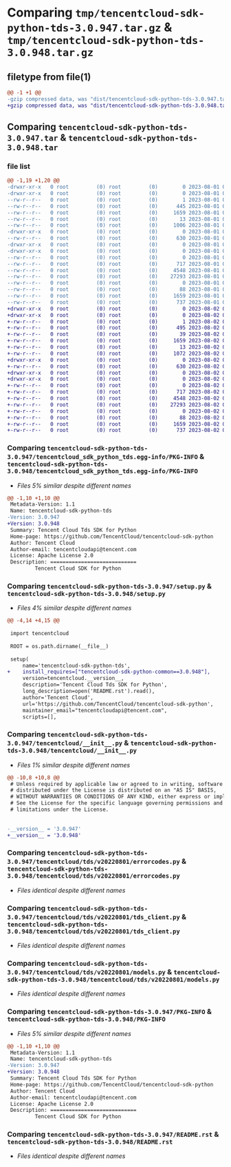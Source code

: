 # Comparing `tmp/tencentcloud-sdk-python-tds-3.0.947.tar.gz` & `tmp/tencentcloud-sdk-python-tds-3.0.948.tar.gz`

## filetype from file(1)

```diff
@@ -1 +1 @@
-gzip compressed data, was "dist/tencentcloud-sdk-python-tds-3.0.947.tar", last modified: Tue Aug  1 00:57:27 2023, max compression
+gzip compressed data, was "dist/tencentcloud-sdk-python-tds-3.0.948.tar", last modified: Wed Aug  2 00:38:53 2023, max compression
```

## Comparing `tencentcloud-sdk-python-tds-3.0.947.tar` & `tencentcloud-sdk-python-tds-3.0.948.tar`

### file list

```diff
@@ -1,19 +1,20 @@
-drwxr-xr-x   0 root         (0) root         (0)        0 2023-08-01 00:57:27.000000 tencentcloud-sdk-python-tds-3.0.947/
-drwxr-xr-x   0 root         (0) root         (0)        0 2023-08-01 00:57:27.000000 tencentcloud-sdk-python-tds-3.0.947/tencentcloud_sdk_python_tds.egg-info/
--rw-r--r--   0 root         (0) root         (0)        1 2023-08-01 00:57:27.000000 tencentcloud-sdk-python-tds-3.0.947/tencentcloud_sdk_python_tds.egg-info/dependency_links.txt
--rw-r--r--   0 root         (0) root         (0)      445 2023-08-01 00:57:27.000000 tencentcloud-sdk-python-tds-3.0.947/tencentcloud_sdk_python_tds.egg-info/SOURCES.txt
--rw-r--r--   0 root         (0) root         (0)     1659 2023-08-01 00:57:27.000000 tencentcloud-sdk-python-tds-3.0.947/tencentcloud_sdk_python_tds.egg-info/PKG-INFO
--rw-r--r--   0 root         (0) root         (0)       13 2023-08-01 00:57:27.000000 tencentcloud-sdk-python-tds-3.0.947/tencentcloud_sdk_python_tds.egg-info/top_level.txt
--rw-r--r--   0 root         (0) root         (0)     1006 2023-08-01 00:57:27.000000 tencentcloud-sdk-python-tds-3.0.947/setup.py
-drwxr-xr-x   0 root         (0) root         (0)        0 2023-08-01 00:57:27.000000 tencentcloud-sdk-python-tds-3.0.947/tencentcloud/
--rw-r--r--   0 root         (0) root         (0)      630 2023-08-01 00:57:27.000000 tencentcloud-sdk-python-tds-3.0.947/tencentcloud/__init__.py
-drwxr-xr-x   0 root         (0) root         (0)        0 2023-08-01 00:57:27.000000 tencentcloud-sdk-python-tds-3.0.947/tencentcloud/tds/
-drwxr-xr-x   0 root         (0) root         (0)        0 2023-08-01 00:57:27.000000 tencentcloud-sdk-python-tds-3.0.947/tencentcloud/tds/v20220801/
--rw-r--r--   0 root         (0) root         (0)        0 2023-08-01 00:57:27.000000 tencentcloud-sdk-python-tds-3.0.947/tencentcloud/tds/v20220801/__init__.py
--rw-r--r--   0 root         (0) root         (0)      717 2023-08-01 00:57:27.000000 tencentcloud-sdk-python-tds-3.0.947/tencentcloud/tds/v20220801/errorcodes.py
--rw-r--r--   0 root         (0) root         (0)     4548 2023-08-01 00:57:27.000000 tencentcloud-sdk-python-tds-3.0.947/tencentcloud/tds/v20220801/tds_client.py
--rw-r--r--   0 root         (0) root         (0)    27293 2023-08-01 00:57:27.000000 tencentcloud-sdk-python-tds-3.0.947/tencentcloud/tds/v20220801/models.py
--rw-r--r--   0 root         (0) root         (0)        0 2023-08-01 00:57:27.000000 tencentcloud-sdk-python-tds-3.0.947/tencentcloud/tds/__init__.py
--rw-r--r--   0 root         (0) root         (0)       88 2023-08-01 00:57:27.000000 tencentcloud-sdk-python-tds-3.0.947/setup.cfg
--rw-r--r--   0 root         (0) root         (0)     1659 2023-08-01 00:57:27.000000 tencentcloud-sdk-python-tds-3.0.947/PKG-INFO
--rw-r--r--   0 root         (0) root         (0)      737 2023-08-01 00:57:27.000000 tencentcloud-sdk-python-tds-3.0.947/README.rst
+drwxr-xr-x   0 root         (0) root         (0)        0 2023-08-02 00:38:53.000000 tencentcloud-sdk-python-tds-3.0.948/
+drwxr-xr-x   0 root         (0) root         (0)        0 2023-08-02 00:38:53.000000 tencentcloud-sdk-python-tds-3.0.948/tencentcloud_sdk_python_tds.egg-info/
+-rw-r--r--   0 root         (0) root         (0)        1 2023-08-02 00:38:53.000000 tencentcloud-sdk-python-tds-3.0.948/tencentcloud_sdk_python_tds.egg-info/dependency_links.txt
+-rw-r--r--   0 root         (0) root         (0)      495 2023-08-02 00:38:53.000000 tencentcloud-sdk-python-tds-3.0.948/tencentcloud_sdk_python_tds.egg-info/SOURCES.txt
+-rw-r--r--   0 root         (0) root         (0)       39 2023-08-02 00:38:53.000000 tencentcloud-sdk-python-tds-3.0.948/tencentcloud_sdk_python_tds.egg-info/requires.txt
+-rw-r--r--   0 root         (0) root         (0)     1659 2023-08-02 00:38:53.000000 tencentcloud-sdk-python-tds-3.0.948/tencentcloud_sdk_python_tds.egg-info/PKG-INFO
+-rw-r--r--   0 root         (0) root         (0)       13 2023-08-02 00:38:53.000000 tencentcloud-sdk-python-tds-3.0.948/tencentcloud_sdk_python_tds.egg-info/top_level.txt
+-rw-r--r--   0 root         (0) root         (0)     1072 2023-08-02 00:38:53.000000 tencentcloud-sdk-python-tds-3.0.948/setup.py
+drwxr-xr-x   0 root         (0) root         (0)        0 2023-08-02 00:38:53.000000 tencentcloud-sdk-python-tds-3.0.948/tencentcloud/
+-rw-r--r--   0 root         (0) root         (0)      630 2023-08-02 00:38:53.000000 tencentcloud-sdk-python-tds-3.0.948/tencentcloud/__init__.py
+drwxr-xr-x   0 root         (0) root         (0)        0 2023-08-02 00:38:53.000000 tencentcloud-sdk-python-tds-3.0.948/tencentcloud/tds/
+drwxr-xr-x   0 root         (0) root         (0)        0 2023-08-02 00:38:53.000000 tencentcloud-sdk-python-tds-3.0.948/tencentcloud/tds/v20220801/
+-rw-r--r--   0 root         (0) root         (0)        0 2023-08-02 00:38:53.000000 tencentcloud-sdk-python-tds-3.0.948/tencentcloud/tds/v20220801/__init__.py
+-rw-r--r--   0 root         (0) root         (0)      717 2023-08-02 00:38:53.000000 tencentcloud-sdk-python-tds-3.0.948/tencentcloud/tds/v20220801/errorcodes.py
+-rw-r--r--   0 root         (0) root         (0)     4548 2023-08-02 00:38:53.000000 tencentcloud-sdk-python-tds-3.0.948/tencentcloud/tds/v20220801/tds_client.py
+-rw-r--r--   0 root         (0) root         (0)    27293 2023-08-02 00:38:53.000000 tencentcloud-sdk-python-tds-3.0.948/tencentcloud/tds/v20220801/models.py
+-rw-r--r--   0 root         (0) root         (0)        0 2023-08-02 00:38:53.000000 tencentcloud-sdk-python-tds-3.0.948/tencentcloud/tds/__init__.py
+-rw-r--r--   0 root         (0) root         (0)       88 2023-08-02 00:38:53.000000 tencentcloud-sdk-python-tds-3.0.948/setup.cfg
+-rw-r--r--   0 root         (0) root         (0)     1659 2023-08-02 00:38:53.000000 tencentcloud-sdk-python-tds-3.0.948/PKG-INFO
+-rw-r--r--   0 root         (0) root         (0)      737 2023-08-02 00:38:53.000000 tencentcloud-sdk-python-tds-3.0.948/README.rst
```

### Comparing `tencentcloud-sdk-python-tds-3.0.947/tencentcloud_sdk_python_tds.egg-info/PKG-INFO` & `tencentcloud-sdk-python-tds-3.0.948/tencentcloud_sdk_python_tds.egg-info/PKG-INFO`

 * *Files 5% similar despite different names*

```diff
@@ -1,10 +1,10 @@
 Metadata-Version: 1.1
 Name: tencentcloud-sdk-python-tds
-Version: 3.0.947
+Version: 3.0.948
 Summary: Tencent Cloud Tds SDK for Python
 Home-page: https://github.com/TencentCloud/tencentcloud-sdk-python
 Author: Tencent Cloud
 Author-email: tencentcloudapi@tencent.com
 License: Apache License 2.0
 Description: ============================
         Tencent Cloud SDK for Python
```

### Comparing `tencentcloud-sdk-python-tds-3.0.947/setup.py` & `tencentcloud-sdk-python-tds-3.0.948/setup.py`

 * *Files 4% similar despite different names*

```diff
@@ -4,14 +4,15 @@
 
 import tencentcloud
 
 ROOT = os.path.dirname(__file__)
 
 setup(
     name='tencentcloud-sdk-python-tds',
+    install_requires=["tencentcloud-sdk-python-common==3.0.948"],
     version=tencentcloud.__version__,
     description='Tencent Cloud Tds SDK for Python',
     long_description=open('README.rst').read(),
     author='Tencent Cloud',
     url='https://github.com/TencentCloud/tencentcloud-sdk-python',
     maintainer_email="tencentcloudapi@tencent.com",
     scripts=[],
```

### Comparing `tencentcloud-sdk-python-tds-3.0.947/tencentcloud/__init__.py` & `tencentcloud-sdk-python-tds-3.0.948/tencentcloud/__init__.py`

 * *Files 1% similar despite different names*

```diff
@@ -10,8 +10,8 @@
 # Unless required by applicable law or agreed to in writing, software
 # distributed under the License is distributed on an "AS IS" BASIS,
 # WITHOUT WARRANTIES OR CONDITIONS OF ANY KIND, either express or implied.
 # See the License for the specific language governing permissions and
 # limitations under the License.
 
 
-__version__ = '3.0.947'
+__version__ = '3.0.948'
```

### Comparing `tencentcloud-sdk-python-tds-3.0.947/tencentcloud/tds/v20220801/errorcodes.py` & `tencentcloud-sdk-python-tds-3.0.948/tencentcloud/tds/v20220801/errorcodes.py`

 * *Files identical despite different names*

### Comparing `tencentcloud-sdk-python-tds-3.0.947/tencentcloud/tds/v20220801/tds_client.py` & `tencentcloud-sdk-python-tds-3.0.948/tencentcloud/tds/v20220801/tds_client.py`

 * *Files identical despite different names*

### Comparing `tencentcloud-sdk-python-tds-3.0.947/tencentcloud/tds/v20220801/models.py` & `tencentcloud-sdk-python-tds-3.0.948/tencentcloud/tds/v20220801/models.py`

 * *Files identical despite different names*

### Comparing `tencentcloud-sdk-python-tds-3.0.947/PKG-INFO` & `tencentcloud-sdk-python-tds-3.0.948/PKG-INFO`

 * *Files 5% similar despite different names*

```diff
@@ -1,10 +1,10 @@
 Metadata-Version: 1.1
 Name: tencentcloud-sdk-python-tds
-Version: 3.0.947
+Version: 3.0.948
 Summary: Tencent Cloud Tds SDK for Python
 Home-page: https://github.com/TencentCloud/tencentcloud-sdk-python
 Author: Tencent Cloud
 Author-email: tencentcloudapi@tencent.com
 License: Apache License 2.0
 Description: ============================
         Tencent Cloud SDK for Python
```

### Comparing `tencentcloud-sdk-python-tds-3.0.947/README.rst` & `tencentcloud-sdk-python-tds-3.0.948/README.rst`

 * *Files identical despite different names*

